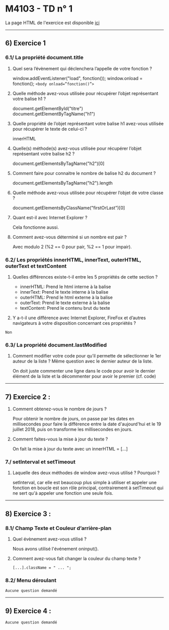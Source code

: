 # M4103 - TD n° 1


La page HTML de l'exercice est disponible [ici](index.html)


------------


## 6) Exercice 1

### 6.1/ La propriété document.title

1.  Quel sera l’évènement qui déclenchera l’appelle de votre fonction ?

    window.addEventListener("load", fonction());
    window.onload = fonction();
    `<body onload=”fonction()”>`


2.  Quelle méthode avez-vous utilisée pour récupérer l’objet représentant votre balise h1 ?

    document.getElementById("titre")
    document.getElementByTagName("h1")


3.  Quelle propriété de l’objet représentant votre balise h1 avez-vous utilisée pour récupérer le texte de celui-ci ?

    innerHTML
    
    
4. Quelle(s) méthode(s) avez-vous utilisée pour récupérer l’objet représentant votre balise h2 ?

    document.getElementsByTagName("h2")[0]
    
    
5.  Comment faire pour connaitre le nombre de balise h2 du document ?

    document.getElementsByTagName("h2").length


6.  Quelle méthode avez-vous utilisée pour récupérer l’objet de votre classe ?

    document.getElementsByClassName("firstOrLast")[0]


7.  Quant est-il avec Internet Explorer ?

    Cela fonctionne aussi.


8.  Comment avez-vous déterminé si un nombre est pair ?

    Avec modulo 2 (%2 == 0 pour pair, %2 == 1 pour impair).
    
    

### 6.2/ Les propriétés innerHTML, innerText, outerHTML, outerText et textContent

1.  Quelles différences existe-t-il entre les 5 propriétés de cette section ?

    * innerHTML: Prend le html interne à la balise
    * innerText: Prend le texte interne à la balise
    * outerHTML: Prend le html externe à la balise 
    * outerText: Prend le texte externe à la balise 
    * textContent: Prend le contenu brut du texte
    
2.    Y a-t-il une différence avec Internet Explorer, FireFox et d’autres navigateurs à votre disposition concernant ces propriétés ?

    Non
    
   
   
### 6.3/ La propriété document.lastModified

1.  Comment modifier votre code pour qu’il permette de sélectionner le 1er auteur de la liste ? Même question avec le dernier auteur de la liste.

    On doit juste commenter une ligne dans le code pour avoir le dernier élément de la liste et la décommenter pour avoir le premier (cf. code)


----------


## 7) Exercice 2 :


1.  Comment obtenez-vous le nombre de jours ?

    Pour obtenir le nombre de jours, on passe par les dates en millisecondes pour faire la différence entre la date d'aujourd'hui et le 19 juillet 2018, puis on transforme les millisecondes en jours.


2.  Comment faites-vous la mise à jour du texte ?

    On fait la mise à jour du texte avec un innerHTML = [...]
    
    

### 7./ setInterval et setTimeout

1.  Laquelle des deux méthodes de window avez-vous utilisé ? Pourquoi ?
    
    setInterval, car elle est beaucoup plus simple à utiliser et appeler une fonction en boucle est son rôle principal, contrairement à setTimeout qui ne sert qu'à appeler une fonction une seule fois.
    


-----------


## 8) Exercice 3 :


### 8.1/ Champ Texte et Couleur d’arrière-plan


1.  Quel évènement avez-vous utilisé ?

    Nous avons utilisé l'événement oninput().
    

2.  Comment avez-vous fait changer la couleur du champ texte ?

    `[...].className = " ... ";`
    
    
    
### 8.2/ Menu déroulant


    Aucune question demandé
    
    
----------



## 9) Exercice 4 :


    Aucune question demandé